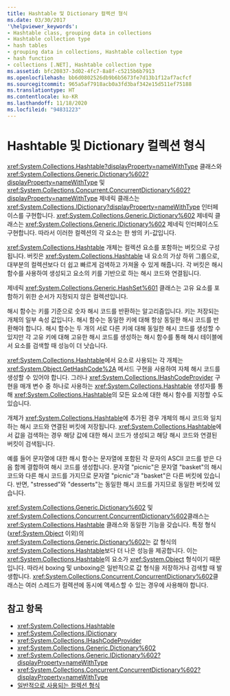 ```yaml
---
title: Hashtable 및 Dictionary 컬렉션 형식
ms.date: 03/30/2017
'\helpviewer_keywords':
- Hashtable class, grouping data in collections
- Hashtable collection type
- hash tables
- grouping data in collections, Hashtable collection type
- hash function
- collections [.NET], Hashtable collection type
ms.assetid: bfc20837-3d02-4fc7-8a8f-c5215b6b7913
ms.openlocfilehash: bb6d0802526db9b6b5673fe7d13b1f12af7acfcf
ms.sourcegitcommit: 965a5af7918acb0a3fd3baf342e15d511ef75188
ms.translationtype: HT
ms.contentlocale: ko-KR
ms.lasthandoff: 11/18/2020
ms.locfileid: "94831223"
---
```

# <a name="hashtable-and-dictionary-collection-types"></a>Hashtable 및 Dictionary 컬렉션 형식
<xref:System.Collections.Hashtable?displayProperty=nameWithType> 클래스와 <xref:System.Collections.Generic.Dictionary%602?displayProperty=nameWithType> 및 <xref:System.Collections.Concurrent.ConcurrentDictionary%602?displayProperty=nameWithType> 제네릭 클래스는 <xref:System.Collections.IDictionary?displayProperty=nameWithType> 인터페이스를 구현합니다. <xref:System.Collections.Generic.Dictionary%602> 제네릭 클래스는 <xref:System.Collections.Generic.IDictionary%602> 제네릭 인터페이스도 구현합니다. 따라서 이러한 컬렉션의 각 요소는 한 쌍의 키-값입니다.  
  
 <xref:System.Collections.Hashtable> 개체는 컬렉션 요소를 포함하는 버킷으로 구성됩니다. 버킷은 <xref:System.Collections.Hashtable> 내 요소의 가상 하위 그룹으로, 대부분의 컬렉션보다 더 쉽고 빠르게 검색하고 가져올 수 있게 해줍니다. 각 버킷은 해시 함수를 사용하여 생성되고 요소의 키를 기반으로 하는 해시 코드와 연결됩니다.  
  
 제네릭 <xref:System.Collections.Generic.HashSet%601> 클래스는 고유 요소를 포함하기 위한 순서가 지정되지 않은 컬렉션입니다.  
  
 해시 함수는 키를 기준으로 숫자 해시 코드를 반환하는 알고리즘입니다. 키는 저장되는 개체의 일부 속성 값입니다. 해시 함수는 동일한 키에 대해 항상 동일한 해시 코드를 반환해야 합니다. 해시 함수는 두 개의 서로 다른 키에 대해 동일한 해시 코드를 생성할 수 있지만 각 고유 키에 대해 고유한 해시 코드를 생성하는 해시 함수를 통해 해시 테이블에서 요소를 검색할 때 성능이 더 낫습니다.  
  
 <xref:System.Collections.Hashtable>에서 요소로 사용되는 각 개체는 <xref:System.Object.GetHashCode%2A> 메서드 구현을 사용하여 자체 해시 코드를 생성할 수 있어야 합니다. 그러나 <xref:System.Collections.IHashCodeProvider> 구현을 매개 변수 중 하나로 사용하는 <xref:System.Collections.Hashtable> 생성자를 통해 <xref:System.Collections.Hashtable>의 모든 요소에 대한 해시 함수를 지정할 수도 있습니다.  
  
 개체가 <xref:System.Collections.Hashtable>에 추가된 경우 개체의 해시 코드와 일치하는 해시 코드와 연결된 버킷에 저장됩니다. <xref:System.Collections.Hashtable>에서 값을 검색하는 경우 해당 값에 대한 해시 코드가 생성되고 해당 해시 코드와 연결된 버킷이 검색됩니다.  
  
 예를 들어 문자열에 대한 해시 함수는 문자열에 포함된 각 문자의 ASCII 코드를 받은 다음 함께 결합하여 해시 코드를 생성합니다. 문자열 "picnic"은 문자열 "basket"의 해시 코드와 다른 해시 코드를 가지므로 문자열 "picnic"과 "basket"은 다른 버킷에 있습니다. 반면, "stressed"와 "desserts"는 동일한 해시 코드를 가지므로 동일한 버킷에 있습니다.  
  
 <xref:System.Collections.Generic.Dictionary%602> 및 <xref:System.Collections.Concurrent.ConcurrentDictionary%602>클래스는 <xref:System.Collections.Hashtable> 클래스와 동일한 기능을 갖습니다. 특정 형식(<xref:System.Object> 이외)의 <xref:System.Collections.Generic.Dictionary%602>는 값 형식의 <xref:System.Collections.Hashtable>보다 더 나은 성능을 제공합니다. 이는 <xref:System.Collections.Hashtable>의 요소가 <xref:System.Object> 형식이기 때문입니다. 따라서 boxing 및 unboxing은 일반적으로 값 형식을 저장하거나 검색할 때 발생합니다. <xref:System.Collections.Concurrent.ConcurrentDictionary%602>클래스는 여러 스레드가 컬렉션에 동시에 액세스할 수 있는 경우에 사용해야 합니다.  
  
## <a name="see-also"></a>참고 항목

- <xref:System.Collections.Hashtable>
- <xref:System.Collections.IDictionary>
- <xref:System.Collections.IHashCodeProvider>
- <xref:System.Collections.Generic.Dictionary%602>
- <xref:System.Collections.Generic.IDictionary%602?displayProperty=nameWithType>
- <xref:System.Collections.Concurrent.ConcurrentDictionary%602?displayProperty=nameWithType>
- [일반적으로 사용되는 컬렉션 형식](commonly-used-collection-types.md)
